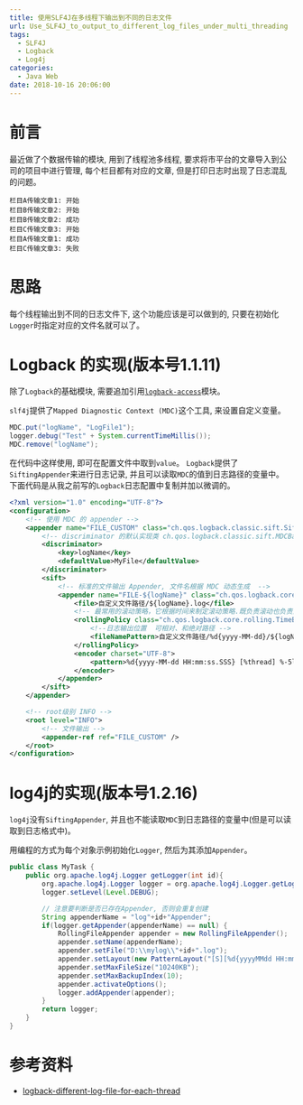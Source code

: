 ```yaml
---
title: 使用SLF4J在多线程下输出到不同的日志文件
url: Use_SLF4J_to_output_to_different_log_files_under_multi_threading
tags:
  - SLF4J
  - Logback
  - Log4j
categories:
  - Java Web
date: 2018-10-16 20:06:00
---
```


# 前言
最近做了个数据传输的模块, 用到了线程池多线程, 要求将市平台的文章导入到公司的项目中进行管理, 每个栏目都有对应的文章, 但是打印日志时出现了日志混乱的问题。
```text
栏目A传输文章1: 开始
栏目B传输文章2: 开始
栏目B传输文章2: 成功
栏目C传输文章3: 开始
栏目A传输文章1: 成功
栏目C传输文章3: 失败
```

# 思路
每个线程输出到不同的日志文件下, 这个功能应该是可以做到的, 只要在初始化`Logger`时指定对应的文件名就可以了。

# Logback 的实现(版本号1.1.11)
除了`Logback`的基础模块, 需要追加引用[`logback-access`](https://mvnrepository.com/artifact/ch.qos.logback/logback-access)模块。

`slf4j`提供了`Mapped Diagnostic Context (MDC)`这个工具, 来设置自定义变量。
```java
MDC.put("logName", "LogFile1");
logger.debug("Test" + System.currentTimeMillis());
MDC.remove("logName");
```
在代码中这样使用, 即可在配置文件中取到`value`。
`Logback`提供了`SiftingAppender`来进行日志记录, 并且可以读取`MDC`的值到日志路径的变量中。
下面代码是从我之前写的`Logback`日志配置中复制并加以微调的。
```xml
<?xml version="1.0" encoding="UTF-8"?>
<configuration>
    <!-- 使用 MDC 的 appender -->
    <appender name="FILE_CUSTOM" class="ch.qos.logback.classic.sift.SiftingAppender">
        <!-- discriminator 的默认实现类 ch.qos.logback.classic.sift.MDCBasedDiscriminator -->
        <discriminator>
            <key>logName</key>
            <defaultValue>MyFile</defaultValue>
        </discriminator>
        <sift>
            <!-- 标准的文件输出 Appender, 文件名根据 MDC 动态生成  -->
            <appender name="FILE-${logName}" class="ch.qos.logback.core.rolling.RollingFileAppender">
                <file>自定义文件路径/${logName}.log</file>
                <!-- 最常用的滚动策略，它根据时间来制定滚动策略.既负责滚动也负责出发滚动 -->
                <rollingPolicy class="ch.qos.logback.core.rolling.TimeBasedRollingPolicy">
                    <!--日志输出位置  可相对、和绝对路径 -->
                    <fileNamePattern>自定义文件路径/%d{yyyy-MM-dd}/${logName}.log</fileNamePattern>
                </rollingPolicy>
                <encoder charset="UTF-8">
                    <pattern>%d{yyyy-MM-dd HH:mm:ss.SSS} [%thread] %-5level %logger{50} - %msg%n</pattern>
                </encoder>
            </appender>
        </sift>
    </appender>

    <!-- root级别 INFO -->
    <root level="INFO">
        <!-- 文件输出 -->
        <appender-ref ref="FILE_CUSTOM" />
    </root>
</configuration>
```

# log4j的实现(版本号1.2.16)
`log4j`没有`SiftingAppender`, 并且也不能读取`MDC`到日志路径的变量中(但是可以读取到日志格式中)。

用编程的方式为每个对象示例初始化`Logger`, 然后为其添加`Appender`。
```java
public class MyTask {
    public org.apache.log4j.Logger getLogger(int id){
        org.apache.log4j.Logger logger = org.apache.log4j.Logger.getLogger("日志"+id);
        logger.setLevel(Level.DEBUG);

        // 注意要判断是否已存在Appender, 否则会重复创建
        String appenderName = "log"+id+"Appender";
        if(logger.getAppender(appenderName) == null) {
            RollingFileAppender appender = new RollingFileAppender();
            appender.setName(appenderName);
            appender.setFile("D:\\mylog\\"+id+".log");
            appender.setLayout(new PatternLayout("[S][%d{yyyyMMdd HH:mm:ss}][%-5p][%C:%L] - %m%n"));
            appender.setMaxFileSize("10240KB");
            appender.setMaxBackupIndex(10);
            appender.activateOptions();
            logger.addAppender(appender);
        }
        return logger;
    }
}
```


# 参考资料
- [logback-different-log-file-for-each-thread](https://www.mkyong.com/logging/logback-different-log-file-for-each-thread)